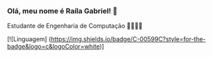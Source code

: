 ### Olá, meu nome é Raíla Gabriel! 👋

Estudante de Engenharia de Computação 👩‍💻👩‍💻

[![Linguagem] (https://img.shields.io/badge/C-00599C?style=for-the-badge&logo=c&logoColor=white)]
